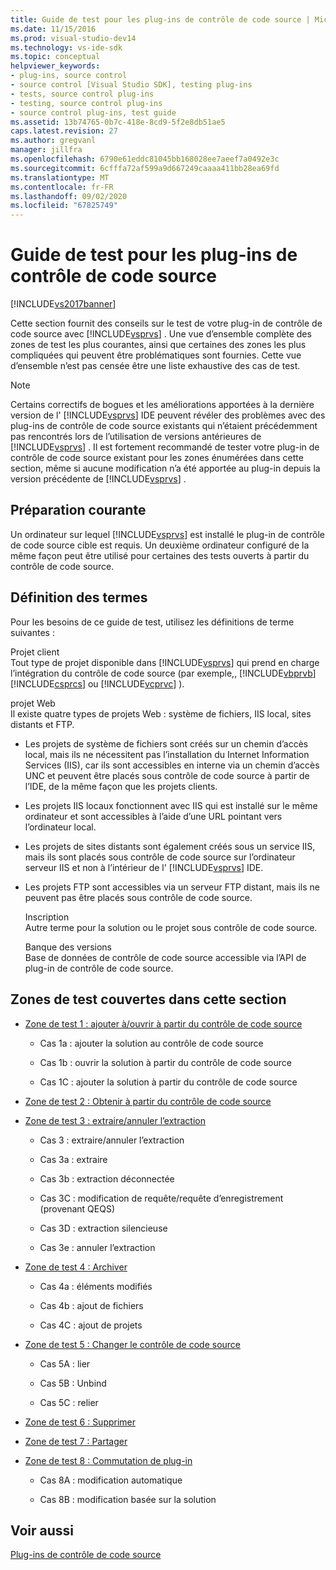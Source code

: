 ```yaml
---
title: Guide de test pour les plug-ins de contrôle de code source | Microsoft Docs
ms.date: 11/15/2016
ms.prod: visual-studio-dev14
ms.technology: vs-ide-sdk
ms.topic: conceptual
helpviewer_keywords:
- plug-ins, source control
- source control [Visual Studio SDK], testing plug-ins
- tests, source control plug-ins
- testing, source control plug-ins
- source control plug-ins, test guide
ms.assetid: 13b74765-0b7c-418e-8cd9-5f2e8db51ae5
caps.latest.revision: 27
ms.author: gregvanl
manager: jillfra
ms.openlocfilehash: 6790e61eddc81045bb168028ee7aeef7a0492e3c
ms.sourcegitcommit: 6cfffa72af599a9d667249caaaa411bb28ea69fd
ms.translationtype: MT
ms.contentlocale: fr-FR
ms.lasthandoff: 09/02/2020
ms.locfileid: "67825749"
---
```

# <a name="test-guide-for-source-control-plug-ins"></a>Guide de test pour les plug-ins de contrôle de code source
[!INCLUDE[vs2017banner](../../includes/vs2017banner.md)]

Cette section fournit des conseils sur le test de votre plug-in de contrôle de code source avec [!INCLUDE[vsprvs](../../includes/vsprvs-md.md)] . Une vue d’ensemble complète des zones de test les plus courantes, ainsi que certaines des zones les plus compliquées qui peuvent être problématiques sont fournies. Cette vue d’ensemble n’est pas censée être une liste exhaustive des cas de test.  
  
> [!NOTE]
> Certains correctifs de bogues et les améliorations apportées à la dernière version de l' [!INCLUDE[vsprvs](../../includes/vsprvs-md.md)] IDE peuvent révéler des problèmes avec des plug-ins de contrôle de code source existants qui n’étaient précédemment pas rencontrés lors de l’utilisation de versions antérieures de [!INCLUDE[vsprvs](../../includes/vsprvs-md.md)] . Il est fortement recommandé de tester votre plug-in de contrôle de code source existant pour les zones énumérées dans cette section, même si aucune modification n’a été apportée au plug-in depuis la version précédente de [!INCLUDE[vsprvs](../../includes/vsprvs-md.md)] .  
  
## <a name="common-preparation"></a>Préparation courante  
 Un ordinateur sur lequel [!INCLUDE[vsprvs](../../includes/vsprvs-md.md)] est installé le plug-in de contrôle de code source cible est requis. Un deuxième ordinateur configuré de la même façon peut être utilisé pour certaines des tests ouverts à partir du contrôle de code source.  
  
## <a name="definition-of-terms"></a>Définition des termes  
 Pour les besoins de ce guide de test, utilisez les définitions de terme suivantes :  
  
 Projet client  
 Tout type de projet disponible dans [!INCLUDE[vsprvs](../../includes/vsprvs-md.md)] qui prend en charge l’intégration du contrôle de code source (par exemple,, [!INCLUDE[vbprvb](../../includes/vbprvb-md.md)] [!INCLUDE[csprcs](../../includes/csprcs-md.md)] ou [!INCLUDE[vcprvc](../../includes/vcprvc-md.md)] ).  
  
 projet Web  
 Il existe quatre types de projets Web : système de fichiers, IIS local, sites distants et FTP.  
  
- Les projets de système de fichiers sont créés sur un chemin d’accès local, mais ils ne nécessitent pas l’installation du Internet Information Services (IIS), car ils sont accessibles en interne via un chemin d’accès UNC et peuvent être placés sous contrôle de code source à partir de l’IDE, de la même façon que les projets clients.  
  
- Les projets IIS locaux fonctionnent avec IIS qui est installé sur le même ordinateur et sont accessibles à l’aide d’une URL pointant vers l’ordinateur local.  
  
- Les projets de sites distants sont également créés sous un service IIS, mais ils sont placés sous contrôle de code source sur l’ordinateur serveur IIS et non à l’intérieur de l' [!INCLUDE[vsprvs](../../includes/vsprvs-md.md)] IDE.  
  
- Les projets FTP sont accessibles via un serveur FTP distant, mais ils ne peuvent pas être placés sous contrôle de code source.  
  
  Inscription  
  Autre terme pour la solution ou le projet sous contrôle de code source.  
  
  Banque des versions  
  Base de données de contrôle de code source accessible via l’API de plug-in de contrôle de code source.  
  
## <a name="test-areas-covered-in-this-section"></a>Zones de test couvertes dans cette section  
  
- [Zone de test 1 : ajouter à/ouvrir à partir du contrôle de code source](../../extensibility/internals/test-area-1-add-to-open-from-source-control.md)  
  
  - Cas 1a : ajouter la solution au contrôle de code source  

  - Cas 1b : ouvrir la solution à partir du contrôle de code source  

  - Cas 1C : ajouter la solution à partir du contrôle de code source  

- [Zone de test 2 : Obtenir à partir du contrôle de code source](../../extensibility/internals/test-area-2-get-from-source-control.md)  
  
- [Zone de test 3 : extraire/annuler l’extraction](../../extensibility/internals/test-area-3-check-out-undo-checkout.md)  
  
  - Cas 3 : extraire/annuler l’extraction  

  - Cas 3a : extraire  

  - Cas 3b : extraction déconnectée  

  - Cas 3C : modification de requête/requête d’enregistrement (provenant QEQS)  

  - Cas 3D : extraction silencieuse  

  - Cas 3e : annuler l’extraction  
  
- [Zone de test 4 : Archiver](../../extensibility/internals/test-area-4-check-in.md)  
  
  - Cas 4a : éléments modifiés  

  - Cas 4b : ajout de fichiers  

  - Cas 4C : ajout de projets  
  
- [Zone de test 5 : Changer le contrôle de code source](../../extensibility/internals/test-area-5-change-source-control.md)  
  
  - Cas 5A : lier  

  - Cas 5B : Unbind  

  - Cas 5C : relier  

- [Zone de test 6 : Supprimer](../../extensibility/internals/test-area-6-delete.md)  

- [Zone de test 7 : Partager](../../extensibility/internals/test-area-7-share.md)  

- [Zone de test 8 : Commutation de plug-in](../../extensibility/internals/test-area-8-plug-in-switching.md)  

  - Cas 8A : modification automatique  

  - Cas 8B : modification basée sur la solution  

## <a name="see-also"></a>Voir aussi  
 [Plug-ins de contrôle de code source](../../extensibility/source-control-plug-ins.md)
